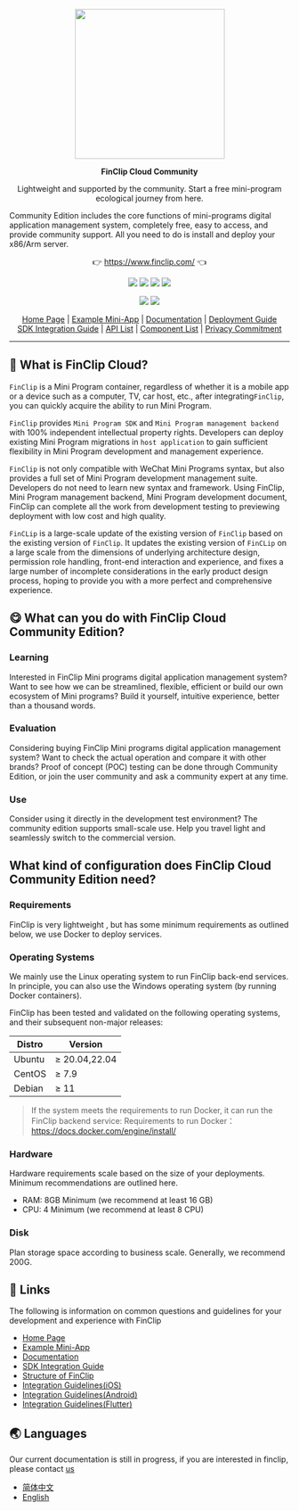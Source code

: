 <p align="center">
    <a href="https://www.finclip.com?from=github">
    <img width="269px" src="https://www.finclip.com/mop/document/images/finclip_nav_logo_color.png">
    </a>
</p>

<p align="center"> 
    <strong>FinClip Cloud Community</strong></br>
<p>
<p align="center"> 
        Lightweight and supported by the community. Start a free mini-program ecological journey from here.
<p>

<p align=""center">
Community Edition includes the core functions of mini-programs digital application management system, completely free, easy to access, and provide community support. All you need to do is install and deploy your x86/Arm server.
</p>

<p align="center"> 
	👉 <a href="https://www.finclip.com?from=github">https://www.finclip.com/</a> 👈
</p>

<div align="center">

<a href="#"><img src="https://img.shields.io/badge/%E4%B8%93%E5%B1%9E%E5%BC%80%E5%8F%91%E8%80%85-20000%2B-brightgreen"></a>
<a href="#"><img src="https://img.shields.io/badge/%E5%B7%B2%E4%B8%8A%E6%9E%B6%E5%B0%8F%E7%A8%8B%E5%BA%8F-6000%2B-blue"></a>
<a href="#"><img src="https://img.shields.io/badge/%E5%B7%B2%E9%9B%86%E6%88%90%E5%B0%8F%E7%A8%8B%E5%BA%8F%E5%BA%94%E7%94%A8-75%2B-yellow"></a>
<a href="#"><img src="https://img.shields.io/badge/%E5%AE%9E%E9%99%85%E8%A6%86%E7%9B%96%E7%94%A8%E6%88%B7-2500%20%E4%B8%87%2B-orange"></a>

<a href="https://www.zhihu.com/org/finchat"><img src="https://img.shields.io/badge/FinClip--lightgrey?logo=zhihu&style=social"></a>
<a href="https://www.finclip.com/blog/"><img src="https://img.shields.io/badge/FinClip%20Blog--lightgrey?logo=ghost&style=social"></a>

</div>

<p align="center">

<div align="center">

[Home Page](https://www.finclip.com/) | [Example Mini-App](https://www.finclip.com/#/market) | [Documentation](https://www.finclip.com/mop/document/) | [Deployment Guide](https://www.finclip.com/mop/document/introduce/quickStart/cloud-server-deployment-guide.html) <br> [SDK Integration Guide](https://www.finclip.com/mop/document/introduce/quickStart/intergration-guide.html) | [API List](https://www.finclip.com/mop/document/develop/api/overview.html) | [Component List](https://www.finclip.com/mop/document/develop/component/overview.html) | [Privacy Commitment](https://www.finclip.com/mop/document/operate/safety.html)


</div>

-----
## 🤔 What is FinClip Cloud?
`FinClip` is a Mini Program container, regardless of whether it is a mobile app or a device such as a computer, TV, car host, etc., after integrating`FinClip`, you can quickly acquire the ability to run Mini Program.

`FinClip` provides `Mini Program SDK` and `Mini Program management backend` with 100% independent intellectual property rights. Developers can deploy existing Mini Program migrations in `host application` to gain sufficient flexibility in Mini Program development and management experience.

`FinClip` is not only compatible with WeChat Mini Programs syntax, but also provides a full set of Mini Program development management suite. Developers do not need to learn new syntax and framework. Using FinClip, Mini Program management backend, Mini Program development document, FinClip can complete all the work from development testing to previewing deployment with low cost and high quality.

`FinCLip` is a large-scale update of the existing version of `FinClip` based on the existing version of `FinClip`. It updates the existing version of `FinCLip` on a large scale from the dimensions of underlying architecture design, permission role handling, front-end interaction and experience, and fixes a large number of incomplete considerations in the early product design process, hoping to provide you with a more perfect and comprehensive experience.
## 😋 What can you do with FinClip Cloud Community Edition?
### Learning
Interested in FinClip Mini programs digital application management system? Want to see how we can be streamlined, flexible, efficient or build our own ecosystem of Mini programs? Build it yourself, intuitive experience, better than a thousand words.
### Evaluation
Considering buying FinClip Mini programs digital application management system? Want to check the actual operation and compare it with other brands? Proof of concept (POC) testing can be done through Community Edition, or join the user community and ask a community expert at any time.
### Use
Consider using it directly in the development test environment? The community edition supports small-scale use. Help you travel light and seamlessly switch to the commercial version.

## What kind of configuration does FinClip Cloud Community Edition need?
### Requirements
FinClip is very lightweight , but has some minimum requirements as outlined below, we use Docker to deploy services.
### Operating Systems
We mainly use the Linux operating system to run FinClip back-end services. In principle, you can also use the Windows operating system (by running Docker containers). 

FinClip has been tested and validated on the following operating systems, and their subsequent non-major releases:

| Distro     | Version     | 
| ---- | ---- | 
| Ubuntu     | ≥ 20.04,22.04     | 
| CentOS     | ≥ 7.9     | 
| Debian     | ≥ 11     |

> If the system meets the requirements to run Docker, it can run the FinClip backend service:
> Requirements to run Docker： https://docs.docker.com/engine/install/

### Hardware
Hardware requirements scale based on the size of your deployments. Minimum recommendations are outlined here.
- RAM: 8GB Minimum (we recommend at least 16 GB)
- CPU: 4 Minimum (we recommend at least 8 CPU)
### Disk
Plan storage space according to business scale. Generally, we recommend 200G.

## 🔗 Links
The following is information on common questions and guidelines for your development and experience with FinClip

- [Home Page](https://www.finclip.com/#/home)
- [Example Mini-App](https://www.finclip.com/#/market)
- [Documentation](https://www.finclip.com/mop/document/)
- [SDK Integration Guide](https://www.finclip.com/mop/document/introduce/quickStart/intergration-guide.html)
- [Structure of FinClip](https://www.finclip.com/mop/document/develop/guide/structure.html)
- [Integration Guidelines(iOS)](https://www.finclip.com/mop/document/runtime-sdk/ios/ios-integrate.html)
- [Integration Guidelines(Android)](https://www.finclip.com/mop/document/runtime-sdk/android/android-integrate.html)
- [Integration Guidelines(Flutter)](https://www.finclip.com/mop/document/runtime-sdk/flutter/flutter-integrate.html)

## 🌏 Languages
Our current documentation is still in progress, if you are interested in finclip, please contact [us](mailto:wangzi@finogeeks.com)
- [简体中文](./README.md)
- [English](./readme_en.md)
